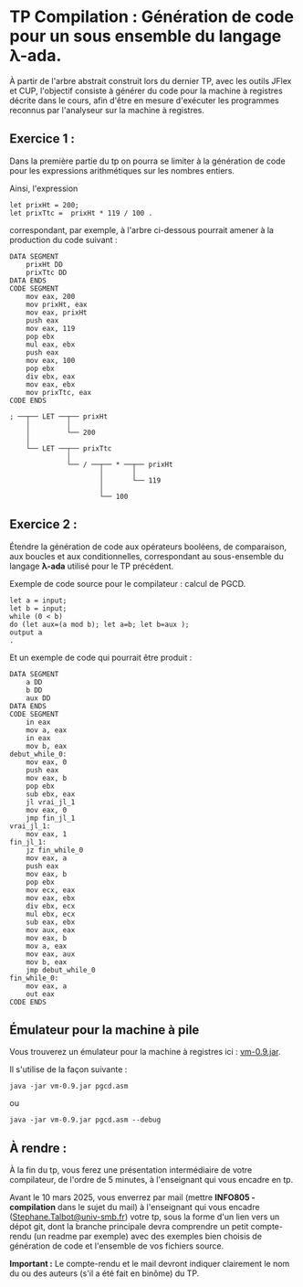 # TP Compilation : Génération de code pour un sous ensemble du langage λ-ada.

À partir de l'arbre abstrait construit lors du dernier TP, avec les outils JFlex et CUP, l'objectif consiste à générer du code pour la machine à registres décrite dans le cours, afin d'être en mesure d'exécuter les programmes reconnus par l'analyseur sur la machine à registres.

## Exercice 1 :

Dans la première partie du tp on pourra se limiter à la génération de code pour les expressions arithmétiques sur les nombres entiers.

Ainsi, l'expression

```
let prixHt = 200;
let prixTtc =  prixHt * 119 / 100 .
```
correspondant, par exemple, à l'arbre ci-dessous pourrait amener à la production du code suivant :

```
DATA SEGMENT
	prixHt DD
	prixTtc DD
DATA ENDS
CODE SEGMENT
	mov eax, 200
	mov prixHt, eax
	mov eax, prixHt
	push eax
	mov eax, 119
	pop ebx
	mul eax, ebx
	push eax
	mov eax, 100
	pop ebx
	div ebx, eax
	mov eax, ebx
	mov prixTtc, eax
CODE ENDS
```
```
; ──┬── LET ──┬── prixHt
    │         │   
    │         └── 200
    │   
    └── LET ──┬── prixTtc
              │   
              └── / ──┬── * ──┬── prixHt
                      │       │   
                      │       └── 119
                      │   
                      └── 100
```

## Exercice 2 :

Étendre la génération de code aux opérateurs booléens, de comparaison, aux boucles et aux conditionnelles, correspondant au sous-ensemble du langage **λ-ada** utilisé pour le TP précédent.

Exemple de code source pour le compilateur : calcul de PGCD.

```
let a = input;
let b = input;
while (0 < b)
do (let aux=(a mod b); let a=b; let b=aux );
output a
.
```
Et un exemple de code qui pourrait être produit :

```
DATA SEGMENT
	a DD
	b DD
	aux DD
DATA ENDS
CODE SEGMENT
	in eax
	mov a, eax
	in eax
	mov b, eax
debut_while_0:
	mov eax, 0
	push eax
	mov eax, b
	pop ebx
	sub ebx, eax
	jl vrai_jl_1
	mov eax, 0
	jmp fin_jl_1
vrai_jl_1:
	mov eax, 1
fin_jl_1:
	jz fin_while_0
	mov eax, a
	push eax
	mov eax, b
	pop ebx
	mov ecx, eax
	mov eax, ebx
	div ebx, ecx
	mul ebx, ecx
	sub eax, ebx
	mov aux, eax
	mov eax, b
	mov a, eax
	mov eax, aux
	mov b, eax
	jmp debut_while_0
fin_while_0:
	mov eax, a
	out eax
CODE ENDS
```

## Émulateur pour la machine à pile

Vous trouverez un émulateur pour la machine à registres ici : [vm-0.9.jar](./vm-0.9.jar).

Il s'utilise de la façon suivante :

`java -jar vm-0.9.jar pgcd.asm`

ou

`java -jar vm-0.9.jar pgcd.asm --debug`

## À rendre :

À la fin du tp, vous ferez une présentation intermédiaire de votre compilateur, de l'ordre de 5 minutes, à l'enseignant qui vous encadre en tp.

Avant le 10 mars 2025, vous enverrez par mail (mettre **INFO805 - compilation** dans le sujet du mail) à l'enseignant qui vous encadre (Stephane.Talbot@univ-smb.fr) votre tp, sous la forme d'un lien vers un dépot git, dont la branche principale devra comprendre un petit compte-rendu (un readme par exemple) avec des exemples bien choisis de génération de code et l'ensemble de vos fichiers source.

**Important :** Le compte-rendu et le mail devront indiquer clairement le nom du ou des auteurs (s'il a été fait en binôme) du TP. 
